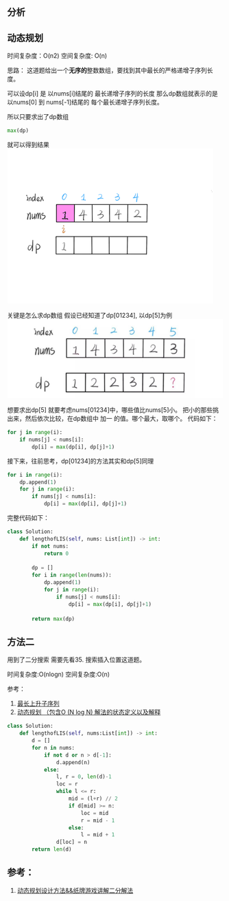 ## 分析

## 动态规划
时间复杂度：O(n2)
空间复杂度: O(n)

思路：
这道题给出一个**无序的**整数数组，要找到其中最长的严格递增子序列长度。

可以设dp[i] 是 以nums[i]结尾的 最长递增子序列的长度
那么dp数组就表示的是 以nums[0] 到 nums[-1]结尾的 每个最长递增子序列长度。

所以只要求出了dp数组
```python
max(dp)
``` 
就可以得到结果
![图 2](images/94e80873a0b8794fac75aa9fd332a37b38227df73f168a1b94a8b6f246fe94d2.gif)  


关键是怎么求dp数组
假设已经知道了dp[01234], 以dp[5]为例
![图 3](images/dc9b2bf9cb20b688010b751fce1c45a2b94c715eb19ab0a33797a7af4898c3bc.png) 

想要求出dp[5] 就要考虑nums[01234]中，哪些值比nums[5]小。
把小的那些挑出来，然后依次比较，在dp数组中 加一 的值。哪个最大，取哪个。
代码如下：
```python
for j in range(i):
    if nums[j] < nums[i]:
        dp[i] = max(dp[i], dp[j]+1)
```
接下来，往前思考，dp[01234]的方法其实和dp[5]同理

```python
for i in range(i):
    dp.append(1)
    for j in range(i):
        if nums[j] < nums[i]:
            dp[i] = max(dp[i], dp[j]+1)
```

完整代码如下：
```python
class Solution:
    def lengthofLIS(self, nums: List[int]) -> int:
        if not nums:
            return 0

        dp = []
        for i in range(len(nums)):
            dp.append(1)
            for j in range(i):
                if nums[j] < nums[i]:
                    dp[i] = max(dp[i], dp[j]+1)
        
        return max(dp)
```

## 方法二

用到了二分搜索 需要先看35. 搜索插入位置这道题。

时间复杂度:O(nlogn)
空间复杂度:O(n)

参考：
1. [最长上升子序列](https://leetcode-cn.com/problems/longest-increasing-subsequence/solution/zui-chang-shang-sheng-zi-xu-lie-by-leetcode-soluti/)
2. [动态规划 （包含O (N log N) 解法的状态定义以及解释](https://leetcode-cn.com/problems/longest-increasing-subsequence/solution/dong-tai-gui-hua-er-fen-cha-zhao-tan-xin-suan-fa-p/)

```python
class Solution:
    def lengthofLIS(self, nums:List[int]) -> int:
        d = []
        for n in nums:
            if not d or n > d[-1]:
                d.append(n)
            else:
                l, r = 0, len(d)-1
                loc = r
                while l <= r:
                    mid = (l+r) // 2
                    if d[mid] >= n:
                        loc = mid
                        r = mid - 1
                    else:
                        l = mid + 1
                d[loc] = n
        return len(d)
```



## 参考：
1. [动态规划设计方法&&纸牌游戏讲解二分解法](https://leetcode-cn.com/problems/longest-increasing-subsequence/solution/dong-tai-gui-hua-she-ji-fang-fa-zhi-pai-you-xi-jia/)

